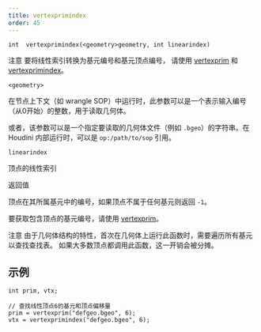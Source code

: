 ```yaml
---
title: vertexprimindex
order: 45
---
```

`int  vertexprimindex(<geometry>geometry, int linearindex)`

注意 
要将线性索引转换为基元编号和基元顶点编号，
请使用 [vertexprim](/zh-cn/houdini-vex/geometry/vertexprim "返回包含给定顶点的基元编号。") 和 [vertexprimindex](/zh-cn/houdini-vex/geometry/vertexprimindex "将线性顶点索引转换为基元顶点编号。")。

`<geometry>`

在节点上下文（如 wrangle SOP）中运行时，此参数可以是一个表示输入编号（从0开始）的整数，用于读取几何体。

或者，该参数可以是一个指定要读取的几何体文件（例如 `.bgeo`）的字符串。在 Houdini 内部运行时，可以是 `op:/path/to/sop` 引用。

`linearindex`

顶点的线性索引

返回值

顶点在其所属基元中的编号，如果顶点不属于任何基元则返回 `-1`。

要获取包含顶点的基元编号，请使用 [vertexprim](/zh-cn/houdini-vex/geometry/vertexprim "返回包含给定顶点的基元编号。")。

注意 
由于几何体结构的特性，首次在几何体上运行此函数时，需要遍历所有基元以查找查找表。
如果大多数顶点都调用此函数，这一开销会被分摊。

## 示例

```vex
int prim, vtx;

// 查找线性顶点6的基元和顶点偏移量
prim = vertexprim("defgeo.bgeo", 6);
vtx = vertexprimindex("defgeo.bgeo", 6);

```

